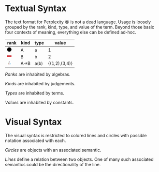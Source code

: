 # Textual Syntax

The text format for Perplexity 😵 is not a dead language.
Usage is loosely grouped by the rank, kind, type, and value of the term.
Beyond those basic four contexts of meaning, everything else can be defined ad-hoc.

| rank       | kind                    |	type    | value
|------------|------------------------------------|---------------|--------------------------
| <img src="/img/black_circle.png" title="black circle" style="height:1em;"/>     | A     | a    | 1 
| <img src="/img/red_line.png" title="red line" style="height:1em;"/>             |	B     | b    | 2
| <img src="/img/triangle_inequality.png" alt="inequality" style="height:1em;"/>  | A->B  | a(b) | {(1,2),(3,4)}

*Ranks* are inhabited by algebras.

*Kinds* are inhabited by judgements.

*Types* are inhabited by terms.

*Values* are inhabited by constants.

# Visual Syntax

The visual syntax is restricted to colored lines and circles with possible notation associated with each.

*Circles* are objects with an associated semantic.

*Lines* define a relation between two objects. One of many such associated semantics could be the directionality of the line.
